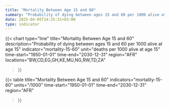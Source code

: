 ```yaml
---
title: "Mortality Between Age 15 and 60"
summary: "Probability of dying between ages 15 and 60 per 1000 alive at age 15"
date: 2025-04-05T14:25:51+03:00
type: indicator
---
```


{{< chart
    type="line"
    title="Mortality Between Age 15 and 60"
    description="Probability of dying between ages 15 and 60 per 1000 alive at age 15"
    indicator="mortality-15-60"
    unit="deaths per 1000 alive at age 15"
    time-start="1950-01-01"
    time-end="2030-12-31"
    region="AFR"
    locations="BW,CD,EG,GH,KE,MU,NG,RW,TD,ZA"
>}}

{{< table
    title="Mortality Between Age 15 and 60"
    indicators="mortality-15-60"
    units="/1000"
    time-start="1950-01-01"
    time-end="2030-12-31"
    region="AFR"
>}}
